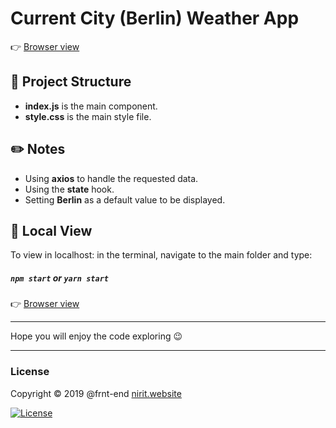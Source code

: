 # Current City (Berlin) Weather App

👉 [Browser view](https://github.com/Frnt-End/Current-City-Weather-App)

## 📁 Project Structure

* **index.js** is the main component.
* **style.css** is the main style file.


## ✏️ Notes

* Using **axios** to handle the requested data.
* Using the **state** hook.
* Setting **Berlin** as a default value to be displayed.


## 🌈 Local View

To view in localhost: in the terminal, navigate to the main folder and type:
##### `npm start` or  `yarn start`

👉 [Browser view](https://github.com/Frnt-End/Current-City-Weather-App)

***
Hope you will enjoy the code exploring 😉
***

### License

Copyright © 2019 @frnt-end
[nirit.website](https:///nirit.website)

[![License](https://img.shields.io/badge/License-Apache%202.0-blue.svg)](https://opensource.org/licenses/Apache-2.0)

